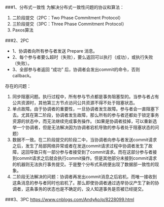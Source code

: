 ###1、分布式一致性
为解决分布式一致性问题的协议和算法：
1. 二阶段提交（2PC：Two Phase Commitment Protocol）
2. 三阶段提交（3PC：Three Phase Commitment Protocol）
3. Paxos算法

###2、2PC
* 1、协调者向所有参与者发送 Prepare 消息。
* 2、每个参与者要么超时（失败），要么返回可以执行（成功），或执行失败（失败）。
* 3、全部参与者返回 “成功” 后，协调者会发出commit的命令，否则callback。

存在的问题：
1. 同步阻塞问题。执行过程中，所有参与节点都是事务阻塞型的。当参与者占有公共资源时，其他第三方节点访问公共资源不得不处于阻塞状态。
2. 单点故障。由于协调者的重要性，一旦协调者发生故障。参与者会一直阻塞下去。尤其在第二阶段，协调者发生故障，那么所有的参与者还都处于锁定事务资源的状态中，而无法继续完成事务操作。（如果是协调者挂掉，可以重新选举一个协调者，但是无法解决因为协调者宕机导致的参与者处于阻塞状态的问题）
3. 数据不一致。在二阶段提交的阶段二中，当协调者向参与者发送commit请求之后，发生了局部网络异常或者在发送commit请求过程中协调者发生了故障，这回导致只有一部分参与者接受到了commit请求。而在这部分参与者接到commit请求之后就会执行commit操作。但是其他部分未接到commit请求的机器则无法执行事务提交。于是整个分布式系统便出现了数据部一致性的现象。
4. 二阶段无法解决的问题：协调者再发出commit消息之后宕机，而唯一接收到这条消息的参与者同时也宕机了。那么即使协调者通过选举协议产生了新的协调者，这条事务的状态也是不确定的，没人知道事务是否被已经提交。

###3、3PC
https://www.cnblogs.com/AndyAo/p/8228099.html